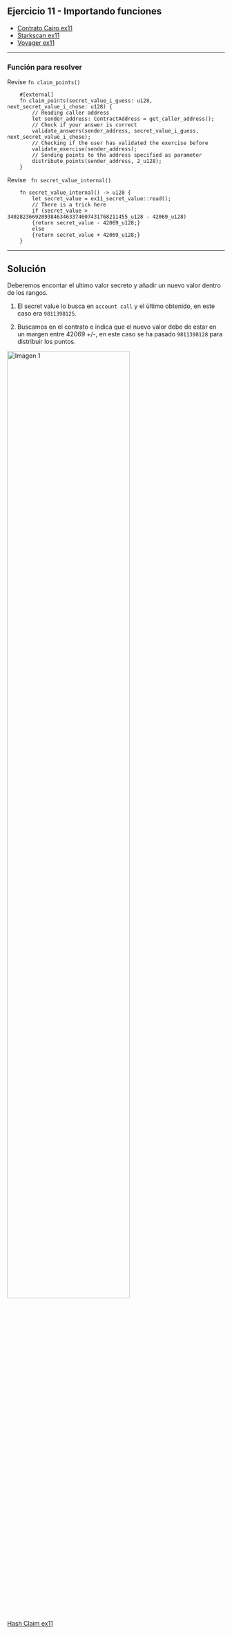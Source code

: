 ## Ejercicio 11 - Importando funciones

- [Contrato Cairo ex11](https://github.com/starknet-edu/starknet-cairo-101/blob/main/src/ex11.cairo)
- [Starkscan ex11](https://testnet.starkscan.co/contract/0x029a9a484d22a6353eff0d60ea56c6ffabaaac5e4889182287ef1d261578b197)
- [Voyager ex11](https://goerli.voyager.online/contract/0x029a9a484d22a6353eff0d60ea56c6ffabaaac5e4889182287ef1d261578b197)

----

### Función para resolver

Revise `fn claim_points()`

```cairo
    #[external]
    fn claim_points(secret_value_i_guess: u128, next_secret_value_i_chose: u128) {
        // Reading caller address
        let sender_address: ContractAddress = get_caller_address();
        // Check if your answer is correct
        validate_answers(sender_address, secret_value_i_guess, next_secret_value_i_chose);
        // Checking if the user has validated the exercise before
        validate_exercise(sender_address);
        // Sending points to the address specified as parameter
        distribute_points(sender_address, 2_u128);
    }

```

Revise ` fn secret_value_internal()`

```cairo
    fn secret_value_internal() -> u128 {
        let secret_value = ex11_secret_value::read();
        // There is a trick here
        if (secret_value > 340282366920938463463374607431768211455_u128 - 42069_u128)
        {return secret_value - 42069_u128;}
        else
        {return secret_value + 42069_u128;}
    }
```

---

## Solución

Deberemos encontar el ultimo valor secreto y añadir un nuevo valor dentro de los rangos. 

1. El secret value lo busca en `account call` y el ùltimo obtenido, en este caso era `9811398125`.

2. Buscamos en el contrato e indica que el nuevo valor debe de estar en un margen entre 42069 +/-, en este caso se ha pasado `9811398128` para distribuir los puntos.

<img src="/imágenes/11.0.png" alt="Imagen 1" width="75%">

[Hash Claim ex11](https://testnet.starkscan.co/tx/0x37b8ab5540360e7e99937c8d126bc05b007dd2cf0b8e98d043c92acbb5c4a0c)

